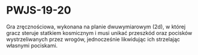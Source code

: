 # PWJS-19-20

Gra zręcznościowa, wykonana na planie dwuwymiarowym (2d), w której gracz steruje statkiem kosmicznym i musi unikać przeszkód oraz pocisków wystrzeliwanych przez wrogów, jednocześnie likwidując ich strzelając własnymi pociskami.
